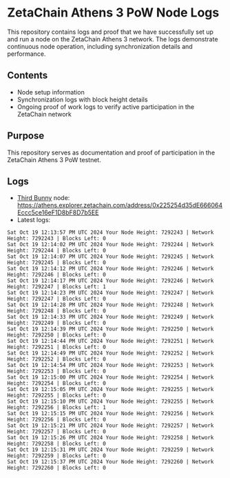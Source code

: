 # ZetaChain Athens 3 PoW Node Logs
This repository contains logs and proof that we have successfully set up and run a node on the ZetaChain Athens 3 network. The logs demonstrate continuous node operation, including synchronization details and performance.

## Contents
- Node setup information
- Synchronization logs with block height details
- Ongoing proof of work logs to verify active participation in the ZetaChain network

## Purpose
This repository serves as documentation and proof of participation in the ZetaChain Athens 3 PoW testnet.

## Logs

- [Third Bunny](https://thirdbunny.xyz/) node: https://athens.explorer.zetachain.com/address/0x225254d35dE666064Eccc5ce16eF1D8bF8D7b5EE
- Latest logs:
```
Sat Oct 19 12:13:57 PM UTC 2024 Your Node Height: 7292243 | Network Height: 7292243 | Blocks Left: 0
Sat Oct 19 12:14:02 PM UTC 2024 Your Node Height: 7292244 | Network Height: 7292244 | Blocks Left: 0
Sat Oct 19 12:14:07 PM UTC 2024 Your Node Height: 7292245 | Network Height: 7292245 | Blocks Left: 0
Sat Oct 19 12:14:12 PM UTC 2024 Your Node Height: 7292246 | Network Height: 7292246 | Blocks Left: 0
Sat Oct 19 12:14:17 PM UTC 2024 Your Node Height: 7292246 | Network Height: 7292247 | Blocks Left: 1
Sat Oct 19 12:14:23 PM UTC 2024 Your Node Height: 7292247 | Network Height: 7292247 | Blocks Left: 0
Sat Oct 19 12:14:28 PM UTC 2024 Your Node Height: 7292248 | Network Height: 7292248 | Blocks Left: 0
Sat Oct 19 12:14:33 PM UTC 2024 Your Node Height: 7292249 | Network Height: 7292249 | Blocks Left: 0
Sat Oct 19 12:14:39 PM UTC 2024 Your Node Height: 7292250 | Network Height: 7292250 | Blocks Left: 0
Sat Oct 19 12:14:44 PM UTC 2024 Your Node Height: 7292251 | Network Height: 7292251 | Blocks Left: 0
Sat Oct 19 12:14:49 PM UTC 2024 Your Node Height: 7292252 | Network Height: 7292252 | Blocks Left: 0
Sat Oct 19 12:14:54 PM UTC 2024 Your Node Height: 7292253 | Network Height: 7292253 | Blocks Left: 0
Sat Oct 19 12:15:00 PM UTC 2024 Your Node Height: 7292254 | Network Height: 7292254 | Blocks Left: 0
Sat Oct 19 12:15:05 PM UTC 2024 Your Node Height: 7292255 | Network Height: 7292255 | Blocks Left: 0
Sat Oct 19 12:15:10 PM UTC 2024 Your Node Height: 7292255 | Network Height: 7292256 | Blocks Left: 1
Sat Oct 19 12:15:15 PM UTC 2024 Your Node Height: 7292256 | Network Height: 7292256 | Blocks Left: 0
Sat Oct 19 12:15:21 PM UTC 2024 Your Node Height: 7292257 | Network Height: 7292257 | Blocks Left: 0
Sat Oct 19 12:15:26 PM UTC 2024 Your Node Height: 7292258 | Network Height: 7292258 | Blocks Left: 0
Sat Oct 19 12:15:31 PM UTC 2024 Your Node Height: 7292259 | Network Height: 7292259 | Blocks Left: 0
Sat Oct 19 12:15:37 PM UTC 2024 Your Node Height: 7292260 | Network Height: 7292260 | Blocks Left: 0
```
